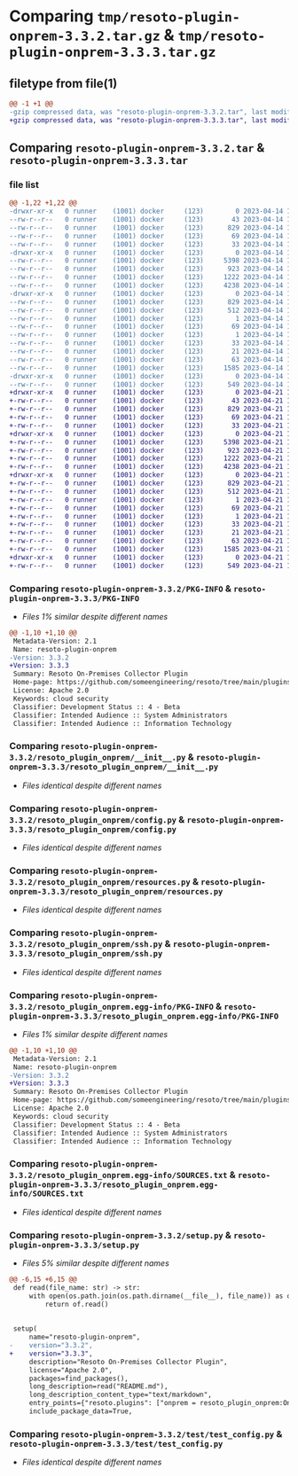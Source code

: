 # Comparing `tmp/resoto-plugin-onprem-3.3.2.tar.gz` & `tmp/resoto-plugin-onprem-3.3.3.tar.gz`

## filetype from file(1)

```diff
@@ -1 +1 @@
-gzip compressed data, was "resoto-plugin-onprem-3.3.2.tar", last modified: Fri Apr 14 16:15:23 2023, max compression
+gzip compressed data, was "resoto-plugin-onprem-3.3.3.tar", last modified: Fri Apr 21 14:34:45 2023, max compression
```

## Comparing `resoto-plugin-onprem-3.3.2.tar` & `resoto-plugin-onprem-3.3.3.tar`

### file list

```diff
@@ -1,22 +1,22 @@
-drwxr-xr-x   0 runner    (1001) docker     (123)        0 2023-04-14 16:15:23.384924 resoto-plugin-onprem-3.3.2/
--rw-r--r--   0 runner    (1001) docker     (123)       43 2023-04-14 16:13:16.000000 resoto-plugin-onprem-3.3.2/MANIFEST.in
--rw-r--r--   0 runner    (1001) docker     (123)      829 2023-04-14 16:15:23.384924 resoto-plugin-onprem-3.3.2/PKG-INFO
--rw-r--r--   0 runner    (1001) docker     (123)       69 2023-04-14 16:13:16.000000 resoto-plugin-onprem-3.3.2/README.md
--rw-r--r--   0 runner    (1001) docker     (123)       33 2023-04-14 16:13:16.000000 resoto-plugin-onprem-3.3.2/requirements.txt
-drwxr-xr-x   0 runner    (1001) docker     (123)        0 2023-04-14 16:15:23.384924 resoto-plugin-onprem-3.3.2/resoto_plugin_onprem/
--rw-r--r--   0 runner    (1001) docker     (123)     5398 2023-04-14 16:13:16.000000 resoto-plugin-onprem-3.3.2/resoto_plugin_onprem/__init__.py
--rw-r--r--   0 runner    (1001) docker     (123)      923 2023-04-14 16:13:16.000000 resoto-plugin-onprem-3.3.2/resoto_plugin_onprem/config.py
--rw-r--r--   0 runner    (1001) docker     (123)     1222 2023-04-14 16:13:16.000000 resoto-plugin-onprem-3.3.2/resoto_plugin_onprem/resources.py
--rw-r--r--   0 runner    (1001) docker     (123)     4238 2023-04-14 16:13:16.000000 resoto-plugin-onprem-3.3.2/resoto_plugin_onprem/ssh.py
-drwxr-xr-x   0 runner    (1001) docker     (123)        0 2023-04-14 16:15:23.384924 resoto-plugin-onprem-3.3.2/resoto_plugin_onprem.egg-info/
--rw-r--r--   0 runner    (1001) docker     (123)      829 2023-04-14 16:15:23.000000 resoto-plugin-onprem-3.3.2/resoto_plugin_onprem.egg-info/PKG-INFO
--rw-r--r--   0 runner    (1001) docker     (123)      512 2023-04-14 16:15:23.000000 resoto-plugin-onprem-3.3.2/resoto_plugin_onprem.egg-info/SOURCES.txt
--rw-r--r--   0 runner    (1001) docker     (123)        1 2023-04-14 16:15:23.000000 resoto-plugin-onprem-3.3.2/resoto_plugin_onprem.egg-info/dependency_links.txt
--rw-r--r--   0 runner    (1001) docker     (123)       69 2023-04-14 16:15:23.000000 resoto-plugin-onprem-3.3.2/resoto_plugin_onprem.egg-info/entry_points.txt
--rw-r--r--   0 runner    (1001) docker     (123)        1 2023-04-14 16:15:23.000000 resoto-plugin-onprem-3.3.2/resoto_plugin_onprem.egg-info/not-zip-safe
--rw-r--r--   0 runner    (1001) docker     (123)       33 2023-04-14 16:15:23.000000 resoto-plugin-onprem-3.3.2/resoto_plugin_onprem.egg-info/requires.txt
--rw-r--r--   0 runner    (1001) docker     (123)       21 2023-04-14 16:15:23.000000 resoto-plugin-onprem-3.3.2/resoto_plugin_onprem.egg-info/top_level.txt
--rw-r--r--   0 runner    (1001) docker     (123)       63 2023-04-14 16:15:23.384924 resoto-plugin-onprem-3.3.2/setup.cfg
--rw-r--r--   0 runner    (1001) docker     (123)     1585 2023-04-14 16:13:16.000000 resoto-plugin-onprem-3.3.2/setup.py
-drwxr-xr-x   0 runner    (1001) docker     (123)        0 2023-04-14 16:15:23.384924 resoto-plugin-onprem-3.3.2/test/
--rw-r--r--   0 runner    (1001) docker     (123)      549 2023-04-14 16:13:16.000000 resoto-plugin-onprem-3.3.2/test/test_config.py
+drwxr-xr-x   0 runner    (1001) docker     (123)        0 2023-04-21 14:34:45.666465 resoto-plugin-onprem-3.3.3/
+-rw-r--r--   0 runner    (1001) docker     (123)       43 2023-04-21 14:32:33.000000 resoto-plugin-onprem-3.3.3/MANIFEST.in
+-rw-r--r--   0 runner    (1001) docker     (123)      829 2023-04-21 14:34:45.666465 resoto-plugin-onprem-3.3.3/PKG-INFO
+-rw-r--r--   0 runner    (1001) docker     (123)       69 2023-04-21 14:32:33.000000 resoto-plugin-onprem-3.3.3/README.md
+-rw-r--r--   0 runner    (1001) docker     (123)       33 2023-04-21 14:32:33.000000 resoto-plugin-onprem-3.3.3/requirements.txt
+drwxr-xr-x   0 runner    (1001) docker     (123)        0 2023-04-21 14:34:45.662465 resoto-plugin-onprem-3.3.3/resoto_plugin_onprem/
+-rw-r--r--   0 runner    (1001) docker     (123)     5398 2023-04-21 14:32:33.000000 resoto-plugin-onprem-3.3.3/resoto_plugin_onprem/__init__.py
+-rw-r--r--   0 runner    (1001) docker     (123)      923 2023-04-21 14:32:33.000000 resoto-plugin-onprem-3.3.3/resoto_plugin_onprem/config.py
+-rw-r--r--   0 runner    (1001) docker     (123)     1222 2023-04-21 14:32:33.000000 resoto-plugin-onprem-3.3.3/resoto_plugin_onprem/resources.py
+-rw-r--r--   0 runner    (1001) docker     (123)     4238 2023-04-21 14:32:33.000000 resoto-plugin-onprem-3.3.3/resoto_plugin_onprem/ssh.py
+drwxr-xr-x   0 runner    (1001) docker     (123)        0 2023-04-21 14:34:45.662465 resoto-plugin-onprem-3.3.3/resoto_plugin_onprem.egg-info/
+-rw-r--r--   0 runner    (1001) docker     (123)      829 2023-04-21 14:34:45.000000 resoto-plugin-onprem-3.3.3/resoto_plugin_onprem.egg-info/PKG-INFO
+-rw-r--r--   0 runner    (1001) docker     (123)      512 2023-04-21 14:34:45.000000 resoto-plugin-onprem-3.3.3/resoto_plugin_onprem.egg-info/SOURCES.txt
+-rw-r--r--   0 runner    (1001) docker     (123)        1 2023-04-21 14:34:45.000000 resoto-plugin-onprem-3.3.3/resoto_plugin_onprem.egg-info/dependency_links.txt
+-rw-r--r--   0 runner    (1001) docker     (123)       69 2023-04-21 14:34:45.000000 resoto-plugin-onprem-3.3.3/resoto_plugin_onprem.egg-info/entry_points.txt
+-rw-r--r--   0 runner    (1001) docker     (123)        1 2023-04-21 14:34:45.000000 resoto-plugin-onprem-3.3.3/resoto_plugin_onprem.egg-info/not-zip-safe
+-rw-r--r--   0 runner    (1001) docker     (123)       33 2023-04-21 14:34:45.000000 resoto-plugin-onprem-3.3.3/resoto_plugin_onprem.egg-info/requires.txt
+-rw-r--r--   0 runner    (1001) docker     (123)       21 2023-04-21 14:34:45.000000 resoto-plugin-onprem-3.3.3/resoto_plugin_onprem.egg-info/top_level.txt
+-rw-r--r--   0 runner    (1001) docker     (123)       63 2023-04-21 14:34:45.666465 resoto-plugin-onprem-3.3.3/setup.cfg
+-rw-r--r--   0 runner    (1001) docker     (123)     1585 2023-04-21 14:32:33.000000 resoto-plugin-onprem-3.3.3/setup.py
+drwxr-xr-x   0 runner    (1001) docker     (123)        0 2023-04-21 14:34:45.666465 resoto-plugin-onprem-3.3.3/test/
+-rw-r--r--   0 runner    (1001) docker     (123)      549 2023-04-21 14:32:33.000000 resoto-plugin-onprem-3.3.3/test/test_config.py
```

### Comparing `resoto-plugin-onprem-3.3.2/PKG-INFO` & `resoto-plugin-onprem-3.3.3/PKG-INFO`

 * *Files 1% similar despite different names*

```diff
@@ -1,10 +1,10 @@
 Metadata-Version: 2.1
 Name: resoto-plugin-onprem
-Version: 3.3.2
+Version: 3.3.3
 Summary: Resoto On-Premises Collector Plugin
 Home-page: https://github.com/someengineering/resoto/tree/main/plugins/onprem
 License: Apache 2.0
 Keywords: cloud security
 Classifier: Development Status :: 4 - Beta
 Classifier: Intended Audience :: System Administrators
 Classifier: Intended Audience :: Information Technology
```

### Comparing `resoto-plugin-onprem-3.3.2/resoto_plugin_onprem/__init__.py` & `resoto-plugin-onprem-3.3.3/resoto_plugin_onprem/__init__.py`

 * *Files identical despite different names*

### Comparing `resoto-plugin-onprem-3.3.2/resoto_plugin_onprem/config.py` & `resoto-plugin-onprem-3.3.3/resoto_plugin_onprem/config.py`

 * *Files identical despite different names*

### Comparing `resoto-plugin-onprem-3.3.2/resoto_plugin_onprem/resources.py` & `resoto-plugin-onprem-3.3.3/resoto_plugin_onprem/resources.py`

 * *Files identical despite different names*

### Comparing `resoto-plugin-onprem-3.3.2/resoto_plugin_onprem/ssh.py` & `resoto-plugin-onprem-3.3.3/resoto_plugin_onprem/ssh.py`

 * *Files identical despite different names*

### Comparing `resoto-plugin-onprem-3.3.2/resoto_plugin_onprem.egg-info/PKG-INFO` & `resoto-plugin-onprem-3.3.3/resoto_plugin_onprem.egg-info/PKG-INFO`

 * *Files 1% similar despite different names*

```diff
@@ -1,10 +1,10 @@
 Metadata-Version: 2.1
 Name: resoto-plugin-onprem
-Version: 3.3.2
+Version: 3.3.3
 Summary: Resoto On-Premises Collector Plugin
 Home-page: https://github.com/someengineering/resoto/tree/main/plugins/onprem
 License: Apache 2.0
 Keywords: cloud security
 Classifier: Development Status :: 4 - Beta
 Classifier: Intended Audience :: System Administrators
 Classifier: Intended Audience :: Information Technology
```

### Comparing `resoto-plugin-onprem-3.3.2/resoto_plugin_onprem.egg-info/SOURCES.txt` & `resoto-plugin-onprem-3.3.3/resoto_plugin_onprem.egg-info/SOURCES.txt`

 * *Files identical despite different names*

### Comparing `resoto-plugin-onprem-3.3.2/setup.py` & `resoto-plugin-onprem-3.3.3/setup.py`

 * *Files 5% similar despite different names*

```diff
@@ -6,15 +6,15 @@
 def read(file_name: str) -> str:
     with open(os.path.join(os.path.dirname(__file__), file_name)) as of:
         return of.read()
 
 
 setup(
     name="resoto-plugin-onprem",
-    version="3.3.2",
+    version="3.3.3",
     description="Resoto On-Premises Collector Plugin",
     license="Apache 2.0",
     packages=find_packages(),
     long_description=read("README.md"),
     long_description_content_type="text/markdown",
     entry_points={"resoto.plugins": ["onprem = resoto_plugin_onprem:OnpremCollectorPlugin"]},
     include_package_data=True,
```

### Comparing `resoto-plugin-onprem-3.3.2/test/test_config.py` & `resoto-plugin-onprem-3.3.3/test/test_config.py`

 * *Files identical despite different names*

